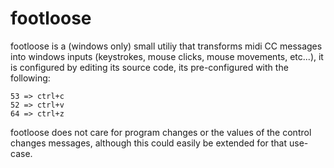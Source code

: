 # footloose

footloose is a (windows only) small utiliy that transforms midi CC messages into windows inputs (keystrokes, mouse clicks, mouse movements, etc...),
it is configured by editing its source code, its pre-configured with the following:

```
53 => ctrl+c
52 => ctrl+v
64 => ctrl+z
```

footloose does not care for program changes or the values of the control changes messages, although this could easily be extended for that use-case.
